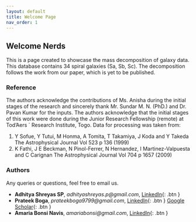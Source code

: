 ```yaml
---
layout: default
title: Welcome Page
nav_order: 1
---
```


## Welcome Nerds

This is a page created to showcase the mass decomposition of galaxy data. This database contains 34 spiral galaxies (Sa, Sb, Sc). The decomposition follows the work from our paper, which is yet to be published. 

### Reference

The authors acknowledge the contributions of Ms. Anisha during the initial stages of the research and sincerely thank Mr. Sundar M. N. (PhD.) and Dr. Pavan Kumar for the inputs. The authors acknowledge that the initial stages of this work were done during the Junior Research Fellowship (remote) at Tod’Aers ´ Research Institute, Togo. Data for processing was taken from:
1. Y Sofue, Y Tutui, M Honma, A Tomita, T Takamiya, J Koda and Y Takeda The Astrophysical Journal Vol 523 p 136 (1999)
2. K Fathi, J E Beckman, N Pinol-Ferrer, N Hernandez, I Martinez-Valpuesta and C Carignan The Astrophysical Journal Vol 704 p 1657 (2009)


### Authors

Any queries or questions, feel free to email us.
- **Adhitya Shreyas SP**, _adhityashreyas.p@gmail.com_, <span class="fs-1"> [LinkedIn](https://www.linkedin.com/in/adhityaspas/){: .btn } </span>
- **Prateek Boga**, _prateekboga9799@gmail.com_, <span class="fs-1"> [LinkedIn](https://www.linkedin.com/in/prateek-boga/){: .btn } </span> <span class="fs-1"> [Google Scholar](https://scholar.google.com/citations?user=vM4UefwAAAAJ&hl=en&oi=ao){: .btn } </span>
- **Amaria Bonsi Navis**, _amariabonsi@gmail.com_, <span class="fs-1"> [LinkedIn](https://www.linkedin.com/in/amaria-bonsi-navis-007b521b1/){: .btn } </span>
